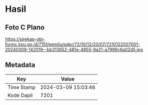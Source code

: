 # Hasil

## Foto C Plano

https://sirekap-obj-formc.kpu.go.id/715f/pemilu/pdpr/72/10/12/20/07/7210122007001-20240309-142019--bb313652-481e-4855-9a21-a7999c6a02d5.jpg


## Metadata

| Key        | Value               |
| ---------- | ------------------- |
| Time Stamp | 2024-03-09 15:03:46 |
| Kode Dapil | 7201                |



